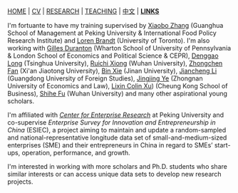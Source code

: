 [HOME](./index.md) | [CV](./assets/CV_FanghaoChen_231105.pdf) | [RESEARCH](./research.md) | [TEACHING](./teaching.md) | [中文](./chinesepage.md) | [**LINKS**](./links.md)

I'm fortuante to have my training supervised by [Xiaobo Zhang](https://www.gsm.pku.edu.cn/jsjjxq.jsp?urltype=tree.TreeTempUrl&wbtreeid=1141&user_id=x.zhang) (Guanghua School of Management at Peking University & International Food Policy Research Institute) and [Loren Brandt](https://brandt.economics.utoronto.ca/) (University of Toronto). I'm also working with [Gilles Duranton](http://real-faculty.wharton.upenn.edu/duranton/) (Wharton School of University of Pennsylvania & London School of Economics and Political Science & CEPR), [Denggao Long](https://www.tioe.tsinghua.edu.cn/info/1179/1308.htm) (Tsinghua University), [Ruichi Xiong](https://www.ruichixiong.com/) (Wuhan University), [Zhongchen Fan](http://sef.xjtu.edu.cn/info/1086/18778.htm) (Xi'an Jiaotong University), [Bin Xie](http://binxie.weebly.com/) (Jinan University), [Jiancheng Li](https://jingmao.gdufs.edu.cn/info/2380/11238.htm) (Guangdong University of Foreign Studies), [Jingjing Ye](https://csxy.zuel.edu.cn/2022/0903/c7501a305013/pagem.htm) (Zhongnan University of Economics and Law), [Lixin Colin Xu](https://english.ckgsb.edu.cn/faculty/lixin-colin-xu/)) (Cheung Kong School of Business), [Shihe Fu](https://ems.whu.edu.cn/info/1680/215401.htm) (Wuhan University) and many other aspirational young scholars. 

I'm affiliated with [_Center for Enterprise Research_](https://www.cer.pku.edu.cn/) at Peking University and co-supervise _Enterprise Survey for Innovation and Entrepreneurship in China_ (ESIEC), a project aiming to maintain and update a random-sampled and national-representative longitude data set of small-and-medium-sized enterprises (SME) and their entrepreneurs in China in regard to SMEs’ start-ups, operation, performance, and growth.

I'm interested in working with more scholars and Ph.D. students who share similar interests or can access unique data sets to develop new research projects.

